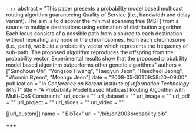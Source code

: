 +++
abstract = "This paper presents a probability model based multicast routing algorithm guaranteeing Quality of Service (i.e., bandwidth and delay variant). The aim is to discover the minimal spanning tree (MST) from a source to multiple destinations using estimation of distribution algorithm. Each locus consists of a possible path from a source to each destination without repeating any node in the chromosomes. From each chromosome (i.e., path), we build a probability vector which represents the frequency of sub-path. The proposed algorithm reproduces the offspring from the probability vector. Experimental results show that the proposed probability model based algorithm outperforms other genetic algorithms"
authors = ["Sanghoun Oh", "Yongsoo Hwang", "Taegyun Jeon", "Heecheol Jeong", "Wonmin Byeon", "Moongu Jeon"]
date = "2008-05-30T09:58:20+09:00"
publication = "In *Conference on Korean Institute of Information Technology (KIIT)*"
title = "A Probability Model based Multicast Routing Algorithm with Multi-QoS Constraints"
url_code = ""
url_dataset = ""
url_image = ""
url_pdf = ""
url_project = ""
url_slides = ""
url_video = ""


[[url_custom]]
name = " BibTex"
url = "/bib/oh2008probability.bib"

+++

